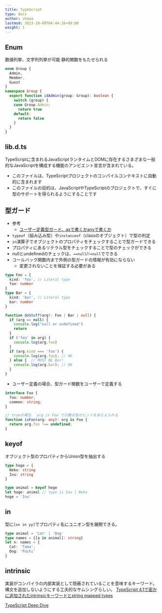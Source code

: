 ```yaml
---
title: TypeScript
type: docs
author: showa
lastmod: 2023-10-09T04:44:26+09:00
waight: 1
---
```


## Enum

数値列挙、文字列列挙が可能
静的関数をもたせられる

```ts
enum Group {
  Admin,
  Member,
  Guest
}
namespace Group {
  export function idAdmin(group: Group): boolean {
    switch (group) {
    case Group.Admin:
      return true
    default:
      return false
    }
  }
}
```

## lib.d.ts

TypeScriptに含まれるJavaScriptランタイムとDOMに存在するさまざまな一般的なJavaScriptを構成する機能のアンビエント宣言が含まれている。

- このファイルは、TypeScriptプロジェクトのコンパイルコンテキストに自動的に含まれます
- このファイルの目的は、JavaScriptやTypeScriptのプロジェクトで、すぐに型のサポートを得られるようにすることです

## 型ガード

- 参考
  - [ユーザー定義型ガード、asで書くかanyで書くか](https://blog.uhy.ooo/entry/2021-04-09/typescript-is-any-as/)
- `typeof`（組み込み型）や`instanceof`（classのオブジェクト）で型の判定
- `in`演算子でオブジェクトのプロパティをチェックすることで型ガードできる
- プロパティにあるリテラル型をチェックすることで型のチェックができる
- nullとundefinedのチェックは、`==null`/`!=null`でできる
- コールバック関数内まで外側の型ガードの情報が有効にならない
  - 変更されないことを保証する必要がある

```ts
type Foo = {
  kind: 'foo', // Literal type
  foo: number
}
type Bar = {
  kind: 'bar', // Literal type 
  bar: number
}

function doStuff(arg?: Foo | Bar | null) {
  if (arg == null) {
    console.log("null or undefined")
    return
  }
  if ('foo' in arg) {
    console.log(arg.foo)
  }
  if (arg.kind === 'foo') {
    console.log(arg.foo); // OK
  } else {  // MUST BE Bar!
    console.log(arg.bar); // OK
  }
}
```

- ユーザー定義の場合、型ガード関数をユーザーで定義する

```ts
interface Foo {
  foo: number;
  common: string;
}

// trueの場合、`arg is Foo`で引数の型のヒントをあたえられる
function isFoo(arg: any): arg is Foo {
  return arg.foo !== undefined;
}
```

## keyof

オブジェクト型のプロパティからUnion型を抽出する

```ts
type hoge = {
  Neko: string
  Inu: string
}

type animal = keyof hoge
let hoge: animal // type is Inu | Neko
hoge = 'Inu'
```

## in

型に`[xx in yy]`でプロパティ名にユニオン型を展開できる。

```ts
type animal = 'Cat' | 'Dog'
type names = {[a in animal]: string}
let n: names = {
  Cat: 'Tama',
  Dog: 'Pochi'
}
```

## intrinsic

実装がコンパイラの内部実装として隠蔽されていることを意味するキーワード。
構文を追加しないようにする工夫的なサムシングらしい。
[TypeScript 4.1で密かに追加されたintrinsicキーワードとstring mapped types](https://zenn.dev/uhyo/articles/typescript-intrinsic)

[TypeScript Deep Dive](https://typescript-jp.gitbook.io/deep-dive/)
